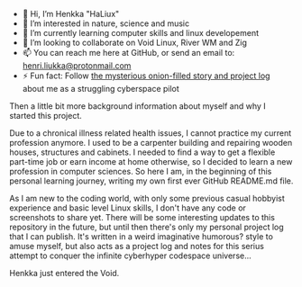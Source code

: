 - 👋 Hi, I’m Henkka "HaLiux"
- 👀 I’m interested in nature, science and music
- 🌱 I’m currently learning computer skills and linux developement
- 💞️ I’m looking to collaborate on Void Linux, River WM and Zig
- 📫 You can reach me here at GitHub, or send an email to: henri.liukka@protonmail.com
- ⚡ Fun fact: Follow [the mysterious onion-filled story and project log](
https://github.com/HaLiux/HaLiux-OS-Developement-Project/blob/main/HaLiux_develog_000.log) about me as a struggling cyberspace pilot

Then a little bit more background information about myself and why I started this project.

Due to a chronical illness related health issues, I cannot practice my current profession anymore. I used to be a carpenter building and repairing wooden houses, structures and cabinets. I needed to find a way to get a flexible part-time job or earn income at home otherwise, so I decided to learn a new profession in computer sciences. So here I am, in the beginning of this personal learning journey, writing my own first ever GitHub README.md file.

As I am new to the coding world, with only some previous casual hobbyist experience and basic level Linux skills, I don't have any code or screenshots to share yet. There will be some interesting updates to this repository in the future, but until then there's only my personal project log that I can publish. It's written in a weird imaginative humorous? style to amuse myself, but also acts as a project log and notes for this serius attempt to conquer the infinite cyberhyper codespace universe...

Henkka just entered the Void.

<!---
HaLiux/HaLiux is a ✨ special ✨ repository because its `README.md` (this file) appears on your GitHub profile.
You can click the Preview link to take a look at your changes.
--->
